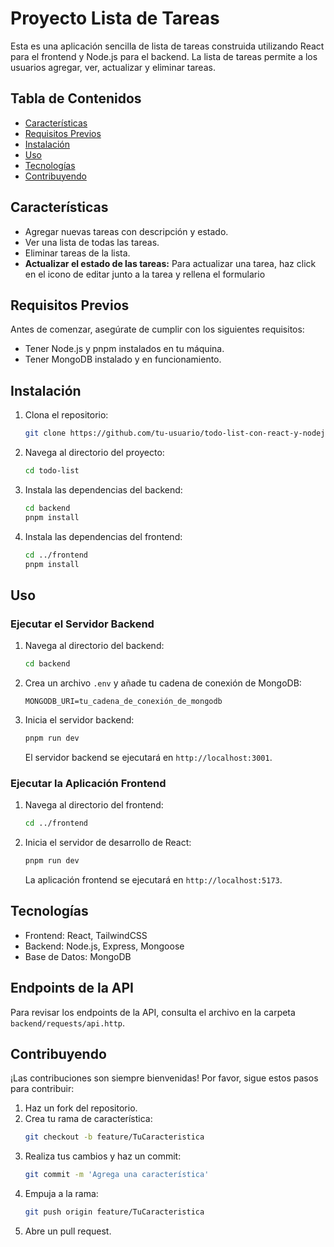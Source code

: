 # Proyecto Lista de Tareas

Esta es una aplicación sencilla de lista de tareas construida utilizando React para el frontend y Node.js para el backend. La lista de tareas permite a los usuarios agregar, ver, actualizar y eliminar tareas.

## Tabla de Contenidos
- [Características](#características)
- [Requisitos Previos](#requisitos-previos)
- [Instalación](#instalación)
- [Uso](#uso)
- [Tecnologías](#tecnologías)
- [Contribuyendo](#contribuyendo)

## Características

- Agregar nuevas tareas con descripción y estado.
- Ver una lista de todas las tareas.
- Eliminar tareas de la lista.
- **Actualizar el estado de las tareas:** Para actualizar una tarea, haz click en el icono de editar junto a la tarea y rellena el formulario

## Requisitos Previos

Antes de comenzar, asegúrate de cumplir con los siguientes requisitos:

- Tener Node.js y pnpm instalados en tu máquina.
- Tener MongoDB instalado y en funcionamiento.

## Instalación

1. Clona el repositorio:
    ```sh
    git clone https://github.com/tu-usuario/todo-list-con-react-y-nodejs
    ```

2. Navega al directorio del proyecto:
    ```sh
    cd todo-list
    ```

3. Instala las dependencias del backend:
    ```sh
    cd backend
    pnpm install
    ```

4. Instala las dependencias del frontend:
    ```sh
    cd ../frontend
    pnpm install
    ```

## Uso

### Ejecutar el Servidor Backend

1. Navega al directorio del backend:
    ```sh
    cd backend
    ```

2. Crea un archivo `.env` y añade tu cadena de conexión de MongoDB:
    ```env
    MONGODB_URI=tu_cadena_de_conexión_de_mongodb
    ```

3. Inicia el servidor backend:
    ```sh
    pnpm run dev
    ```

   El servidor backend se ejecutará en `http://localhost:3001`.

### Ejecutar la Aplicación Frontend

1. Navega al directorio del frontend:
    ```sh
    cd ../frontend
    ```

2. Inicia el servidor de desarrollo de React:
    ```sh
    pnpm run dev
    ```

   La aplicación frontend se ejecutará en `http://localhost:5173`.

## Tecnologías

- Frontend: React, TailwindCSS
- Backend: Node.js, Express, Mongoose
- Base de Datos: MongoDB

## Endpoints de la API

Para revisar los endpoints de la API, consulta el archivo en la carpeta `backend/requests/api.http`.

## Contribuyendo

¡Las contribuciones son siempre bienvenidas! Por favor, sigue estos pasos para contribuir:

1. Haz un fork del repositorio.
2. Crea tu rama de característica:
    ```sh
    git checkout -b feature/TuCaracteristica
    ```
3. Realiza tus cambios y haz un commit:
    ```sh
    git commit -m 'Agrega una característica'
    ```
4. Empuja a la rama:
    ```sh
    git push origin feature/TuCaracteristica
    ```
5. Abre un pull request.
